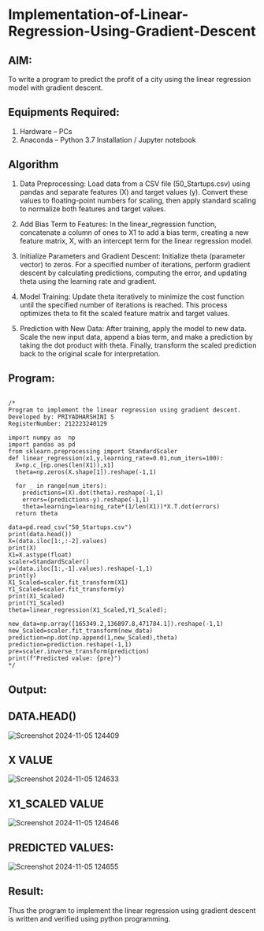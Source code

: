 # Implementation-of-Linear-Regression-Using-Gradient-Descent

## AIM:
To write a program to predict the profit of a city using the linear regression model with gradient descent.

## Equipments Required:
1. Hardware – PCs
2. Anaconda – Python 3.7 Installation / Jupyter notebook

## Algorithm
1. Data Preprocessing: Load data from a CSV file (50_Startups.csv) using pandas and separate features (X) and target values (y). Convert these values to floating-point numbers for scaling, then apply standard scaling to normalize both features and target values.

2. Add Bias Term to Features: In the linear_regression function, concatenate a column of ones to X1 to add a bias term, creating a new feature matrix, X, with an intercept term for the linear regression model.

3. Initialize Parameters and Gradient Descent: Initialize theta (parameter vector) to zeros. For a specified number of iterations, perform gradient descent by calculating predictions, computing the error, and updating theta using the learning rate and gradient.

4. Model Training: Update theta iteratively to minimize the cost function until the specified number of iterations is reached. This process optimizes theta to fit the scaled feature matrix and target values.

5. Prediction with New Data: After training, apply the model to new data. Scale the new input data, append a bias term, and make a prediction by taking the dot product with theta. Finally, transform the scaled prediction back to the original scale for interpretation.

## Program:

```

/*
Program to implement the linear regression using gradient descent.
Developed by: PRIYADHARSHINI S
RegisterNumber: 212223240129

import numpy as  np
import pandas as pd
from sklearn.preprocessing import StandardScaler
def linear_regression(x1,y,learning_rate=0.01,num_iters=100):
  X=np.c_[np.ones(len(X1)),x1]
  theta=np.zeros(X.shape[1]).reshape(-1,1)

  for _ in range(num_iters):
    predictions=(X).dot(theta).reshape(-1,1)
    errors=(predictions-y).reshape(-1,1)        
    theta=learning=learning_rate*(1/len(X1))*X.T.dot(errors)
  return theta

data=pd.read_csv("50_Startups.csv")
print(data.head())
X=(data.iloc[1:,:-2].values)
print(X)
X1=X.astype(float)
scaler=StandardScaler()
y=(data.iloc[1:,-1].values).reshape(-1,1)
print(y)
X1_Scaled=scaler.fit_transform(X1)
Y1_Scaled=scaler.fit_transform(y)
print(X1_Scaled)
print(Y1_Scaled)
theta=linear_regression(X1_Scaled,Y1_Scaled);

new_data=np.array([165349.2,136897.8,471784.1]).reshape(-1,1)
new_Scaled=scaler.fit_transform(new_data)
prediction=np.dot(np.append(1,new_Scaled),theta)
prediction=prediction.reshape(-1,1)
pre=scaler.inverse_transform(prediction)
print(f"Predicted value: {pre}")
*/
```

## Output:

## DATA.HEAD()
![Screenshot 2024-11-05 124409](https://github.com/user-attachments/assets/ab614c85-ed76-4e5e-8b47-bdf775b47996)

## X VALUE 
![Screenshot 2024-11-05 124633](https://github.com/user-attachments/assets/fd4bd386-acec-4a22-869e-075e2c9067e7)

## X1_SCALED VALUE
![Screenshot 2024-11-05 124646](https://github.com/user-attachments/assets/1beb92ee-e3fc-477b-aa55-42e30528f965)


## PREDICTED VALUES:
![Screenshot 2024-11-05 124655](https://github.com/user-attachments/assets/dcfe07e5-c12a-4495-b090-89f3f41f7723)

## Result:
Thus the program to implement the linear regression using gradient descent is written and verified using python programming.
